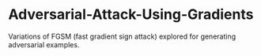 # Adversarial-Attack-Using-Gradients
Variations of FGSM (fast gradient sign attack) explored for generating adversarial examples.
